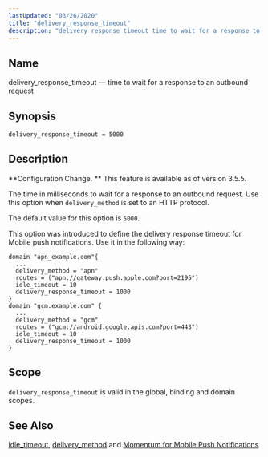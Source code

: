 ```yaml
---
lastUpdated: "03/26/2020"
title: "delivery_response_timeout"
description: "delivery response timeout time to wait for a response to an outbound request delivery response timeout 5000 Configuration Change This feature is available as of version 3 5 5 The time in milliseconds to wait for a response to an outbound request Use this option when delivery method is set..."
---
```


<a name="conf.ref.delivery_response_timeout"></a> 
## Name

delivery_response_timeout — time to wait for a response to an outbound request

## Synopsis

`delivery_response_timeout = 5000`

<a name="idp8900816"></a> 
## Description

**Configuration Change. ** This feature is available as of version 3.5.5.

The time in milliseconds to wait for a response to an outbound request. Use this option when `delivery_method` is set to an HTTP protocol.

The default value for this option is `5000`.

This option was introduced to define the delivery response timeout for Mobile push notifications. Use it in the following way:

```
domain "apn_example.com"{
  ...
  delivery_method = "apn"
  routes = ("apn://gateway.push.apple.com?port=2195")
  idle_timeout = 10
  delivery_response_timeout = 1000
}
domain "gcm.example.com" {
  ...
  delivery_method = "gcm"
  routes = ("gcm://android.google.apis.com?port=443")
  idle_timeout = 10
  delivery_response_timeout = 1000
}
```
<a name="idp8906272"></a> 
## Scope

`delivery_response_timeout` is valid in the global, binding and domain scopes.

<a name="idp8907968"></a> 
## See Also

[idle_timeout](/momentum/3/3-reference/3-reference-conf-ref-idle-timeout), [delivery_method](/momentum/3/3-reference/3-reference-conf-ref-delivery-method) and [Momentum for Mobile Push Notifications](/momentum/3/3-push)